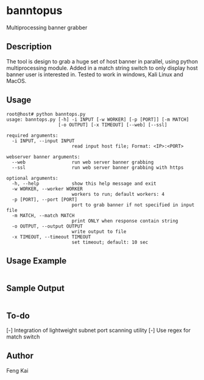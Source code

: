 # banntopus
Multiprocessing banner grabber

## Description
The tool is design to grab a huge set of host banner in parallel, using python multiprocessing module.
Added in a match string switch to only display host banner user is interested in.
Tested to work in windows, Kali Linux and MacOS.

## Usage
```
root@host# python banntops.py
usage: banntops.py [-h] -i INPUT [-w WORKER] [-p [PORT]] [-m MATCH]
                   [-o OUTPUT] [-x TIMEOUT] [--web] [--ssl]

required arguments:
  -i INPUT, --input INPUT
                        read input host file; Format: <IP>:<PORT>

webserver banner arguments:
  --web                 run web server banner grabbing
  --ssl                 run web server banner grabbing with https

optional arguments:
  -h, --help            show this help message and exit
  -w WORKER, --worker WORKER
                        workers to run; default workers: 4
  -p [PORT], --port [PORT]
                        port to grab banner if not specified in input file
  -m MATCH, --match MATCH
                        print ONLY when response contain string
  -o OUTPUT, --output OUTPUT
                        write output to file
  -x TIMEOUT, --timeout TIMEOUT
                        set timeout; default: 10 sec
```

## Usage Example
```

```

## Sample Output
```

```

## To-do
[-] Integration of lightweight subnet port scanning utility
[-] Use regex for match switch

## Author
Feng Kai
